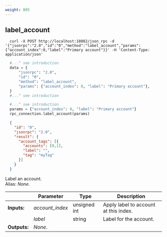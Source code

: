 ```yaml
---
weight: 805
---
```


## **label_account**

```shell
  curl -X POST http://localhost:18082/json_rpc -d '{"jsonrpc":"2.0","id":"0","method":"label_account","params":{"account_index":0,"label":"Primary account"}}' -H 'Content-Type: application/json'
```
```python
  #...^ see introduction
  data = {
      "jsonrpc": "2.0",
      "id": "0",
      "method": "label_account",
      "params": {"account_index": 0, "label": "Primary account"},
  }
  #...^ see introduction
```
```py
  #...^ see introduction
  params = {"account_index": 0, "label": "Primary account"}
  rpc_connection.label_account(params)
```
```json
  {
    "id": "0",
    "jsonrpc": "2.0",
    "result": {
      "account_tags": [{
        "accounts": [0,1],
        "label": "",
        "tag": "myTag"
      }]
    }
  }
```
Label an account.  
Alias: *None*.  

|             | Parameter       | Type         | Description
| ---         | ---             | ---          | ---
|**Inputs:**  | *account_index* | unsigned int | Apply label to account at this index.
|             | *label*         | string       | Label for the account.
|**Outputs:** | *None*.         |              | 